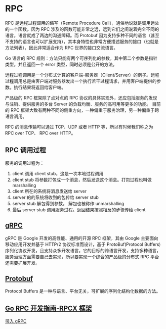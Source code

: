 # RPC

RPC 是远程过程调用的缩写（Remote Procedure Call），通俗地说就是调用远处的一个函数。因为 RPC 涉及的函数可能非常之远，远到它们之间说着完全不同的语言，语言就成了两边的沟通障碍。而 Protobuf 因为支持多种不同的语言（甚至不支持的语言也可以扩展支持），其本身特性也非常方便描述服务的接口（也就是方法列表），因此非常适合作为 RPC 世界的接口交流语言。

Go 语言的 RPC 规则：方法只能有两个可序列化的参数，其中第二个参数是指针类型，并且返回一个 error 类型，同时必须是公开的方法。

远程过程调用是一个分布式计算的客户端-服务器（Client/Server）的例子。远程过程调用总是由客户端对服务器发出一个执行若干过程请求，并用客户端提供的参数。执行结果将返回给客户端。

产品级的 RPC 框架除了点对点的 RPC 协议的具体实现外，还应包括服务的发现与注销、提供服务的多台 Server 的负载均衡、服务的高可用等更多的功能。 目前的 RPC 框架大致有两种不同的侧重方向，一种偏重于服务治理，另一种偏重于跨语言调用。

RPC 的消息传输可以通过 TCP、UDP 或者 HTTP 等，所以有时候我们称之为 RPC over TCP、 RPC over HTTP。

## RPC 调用过程

服务的调用过程为：

1. client 调用 client stub，这是一次本地过程调用
1. client stub 将参数打包成一个消息，然后发送这个消息。打包过程也叫做 marshalling
1. client 所在的系统将消息发送给 server
1. server 的的系统将收到的包传给 server stub
1. server stub 解包得到参数。 解包也被称作 unmarshalling
1. 最后 server stub 调用服务过程。返回结果按照相反的步骤传给 client

## [gRPC](gRPC.md)

gRPC 是 Google 开发的高性能、通用的开源 RPC 框架，其由 Google 主要面向移动应用开发并基于 HTTP/2 协议标准而设计，基于 ProtoBuf(Protocol Buffers)序列化协议开发，且支持众多开发语言。它的目标的跨语言开发，支持多种语言，服务治理方面需要自己去实现，所以要实现一个综合的产品级的分布式 RPC 平台还需要扩展开发。

## [Protobuf](protobuf.md)

Protocol Buffers 是一种与语言、平台无关，可扩展的序列化结构化数据的方法。

## [Go RPC 开发指南-RPCX 框架](https://books.studygolang.com/go-rpc-programming-guide/)

[带入 gRPC](https://github.com/EDDYCJY/blog)
